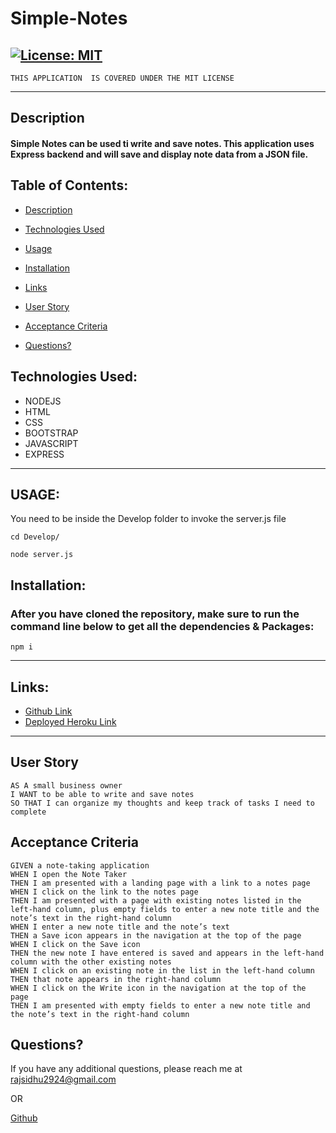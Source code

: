 # Simple-Notes


  ## [![License: MIT](https://img.shields.io/badge/License-MIT-yellow.svg)](https://opensource.org/licenses/MIT)
    THIS APPLICATION  IS COVERED UNDER THE MIT LICENSE

---

## Description
#### Simple Notes can be used ti write and save notes. This application uses Express backend and will save and display note data from a JSON file.

## Table of Contents:
  - [Description](#description)
  - [Technologies Used](#technologies-used)
  - [Usage](#usage)
  - [Installation](#installation)
  - [Links](#links)
  - [User Story](#user-story)
  - [Acceptance Criteria](#acceptance-criteria)

- [Questions?](#questions)

## Technologies Used:
- NODEJS 
- HTML 
- CSS 
- BOOTSTRAP
- JAVASCRIPT 
- EXPRESS

---

## USAGE:
You need to be inside the Develop folder to invoke the server.js file

```
cd Develop/

node server.js

```

## Installation:
### After you have cloned the repository, make sure to run the command line below to get all the dependencies & Packages:

```
npm i
```
---
## Links:

- [Github Link](https://github.com/rajveer-s/Simple-Notes)
- [Deployed Heroku Link](https://www.awesomescreenshot.com/video/8110324?key=4a27258fda11715f4c9b79259fd1b15a)

---

## User Story

```
AS A small business owner
I WANT to be able to write and save notes
SO THAT I can organize my thoughts and keep track of tasks I need to complete
```


## Acceptance Criteria

```
GIVEN a note-taking application
WHEN I open the Note Taker
THEN I am presented with a landing page with a link to a notes page
WHEN I click on the link to the notes page
THEN I am presented with a page with existing notes listed in the left-hand column, plus empty fields to enter a new note title and the note’s text in the right-hand column
WHEN I enter a new note title and the note’s text
THEN a Save icon appears in the navigation at the top of the page
WHEN I click on the Save icon
THEN the new note I have entered is saved and appears in the left-hand column with the other existing notes
WHEN I click on an existing note in the list in the left-hand column
THEN that note appears in the right-hand column
WHEN I click on the Write icon in the navigation at the top of the page
THEN I am presented with empty fields to enter a new note title and the note’s text in the right-hand column
```


## Questions?
If you have any additional questions, please reach me at rajsidhu2924@gmail.com

OR
<br />

[Github](https://www.github.com/rajveer-s)

